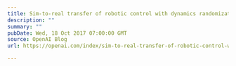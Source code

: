 ```yaml
---
title: Sim-to-real transfer of robotic control with dynamics randomization
description: ""
summary: ""
pubDate: Wed, 18 Oct 2017 07:00:00 GMT
source: OpenAI Blog
url: https://openai.com/index/sim-to-real-transfer-of-robotic-control-with-dynamics-randomization

---
```


